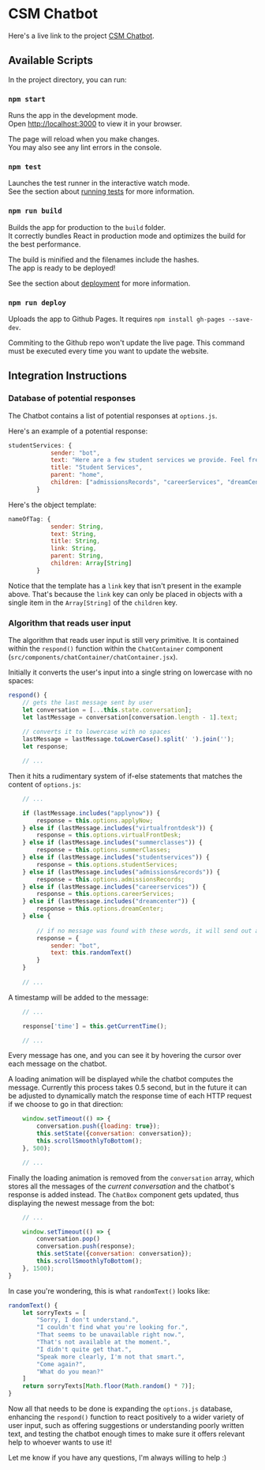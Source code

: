 # CSM Chatbot

Here's a live link to the project [CSM Chatbot](https://samuel1337.github.io/chatbot/).

## Available Scripts

In the project directory, you can run:

### `npm start`

Runs the app in the development mode.\
Open [http://localhost:3000](http://localhost:3000) to view it in your browser.

The page will reload when you make changes.\
You may also see any lint errors in the console.

### `npm test`

Launches the test runner in the interactive watch mode.\
See the section about [running tests](https://facebook.github.io/create-react-app/docs/running-tests) for more information.

### `npm run build`

Builds the app for production to the `build` folder.\
It correctly bundles React in production mode and optimizes the build for the best performance.

The build is minified and the filenames include the hashes.\
The app is ready to be deployed!

See the section about [deployment](https://facebook.github.io/create-react-app/docs/deployment) for more information.


### `npm run deploy`

Uploads the app to Github Pages.
It requires `npm install gh-pages --save-dev`.

Commiting to the Github repo won't update the live page.
This command must be executed every time you want to update the website. 


## Integration Instructions

### Database of potential responses

The Chatbot contains a list of potential responses at `options.js`.

Here's an example of a potential response:
```javascript
studentServices: {
            sender: "bot",
            text: "Here are a few student services we provide. Feel free to explore or write directly what you need.",
            title: "Student Services",
            parent: "home",
            children: ["admissionsRecords", "careerServices", "dreamCenter"]
        }
```

Here's the object template:
```javascript
nameOfTag: {
            sender: String,
            text: String,
            title: String,
            link: String,
            parent: String,
            children: Array[String]
        }
```

Notice that the template has a `link` key that isn't present in the example above. That's because the `link` key can only be placed in objects with a single item in the `Array[String]` of the `children` key.

### Algorithm that reads user input

The algorithm that reads user input is still very primitive. It is contained within the `respond()` function within the `ChatContainer` component (`src/components/chatContainer/chatContainer.jsx`).

Initially it converts the user's input into a single string on lowercase with no spaces:
```javascript
respond() {
    // gets the last message sent by user
    let conversation = [...this.state.conversation];
    let lastMessage = conversation[conversation.length - 1].text;
    
    // converts it to lowercase with no spaces
    lastMessage = lastMessage.toLowerCase().split(' ').join('');
    let response;

    // ...
```

Then it hits a rudimentary system of if-else statements that matches the content of `options.js`:
```javascript
    // ...

    if (lastMessage.includes("applynow")) {
        response = this.options.applyNow;
    } else if (lastMessage.includes("virtualfrontdesk")) {
        response = this.options.virtualFrontDesk;
    } else if (lastMessage.includes("summerclasses")) {
        response = this.options.summerClasses;
    } else if (lastMessage.includes("studentservices")) {
        response = this.options.studentServices;
    } else if (lastMessage.includes("admissions&records")) {
        response = this.options.admissionsRecords;
    } else if (lastMessage.includes("careerservices")) {
        response = this.options.careerServices;
    } else if (lastMessage.includes("dreamcenter")) {
        response = this.options.dreamCenter;
    } else {
        
        // if no message was found with these words, it will send out a "sorry" message. The content of the message will be picked from a list of random "sorry" lines
        response = {
            sender: "bot",
            text: this.randomText()
        }
    }
    
    // ...
```

A timestamp will be added to the message: 
```javascript
    // ...

    response['time'] = this.getCurrentTime();

    // ...
```  
Every message has one, and you can see it by hovering the cursor over each message on the chatbot.

A loading animation will be displayed while the chatbot computes the message. Currently this process takes 0.5 second, but in the future it can be adjusted to dynamically match the response time of each HTTP request if we choose to go in that direction:
```javascript
    window.setTimeout(() => {
        conversation.push({loading: true});
        this.setState({conversation: conversation});
        this.scrollSmoothlyToBottom();
    }, 500);

    // ...
```

Finally the loading animation is removed from the `conversation` array, which stores all the messages of the *current conversation* and the chatbot's response is added instead. The `ChatBox` component gets updated, thus displaying the newest message from the bot: 
```javascript
    // ...

    window.setTimeout(() => {
        conversation.pop()
        conversation.push(response);
        this.setState({conversation: conversation});
        this.scrollSmoothlyToBottom();
    }, 1500);
}
```

In case you're wondering, this is what `randomText()` looks like:
```javascript
randomText() {
    let sorryTexts = [
        "Sorry, I don't understand.",
        "I couldn't find what you're looking for.",
        "That seems to be unavailable right now.",
        "That's not available at the moment.",
        "I didn't quite get that.",
        "Speak more clearly, I'm not that smart.",
        "Come again?",
        "What do you mean?"
    ]
    return sorryTexts[Math.floor(Math.random() * 7)];
}
```

Now all that needs to be done is expanding the `options.js` database, enhancing the `respond()` function to react positively to a wider variety of user input, such as offering suggestions or understanding poorly written text, and testing the chatbot enough times to make sure it offers relevant help to whoever wants to use it!

Let me know if you have any questions, I'm always willing to help :)